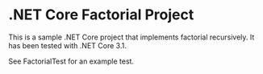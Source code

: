 # .NET Core Factorial Project

This is a sample .NET Core project that implements factorial recursively. It has been tested with .NET Core 3.1.

See FactorialTest for an example test.
